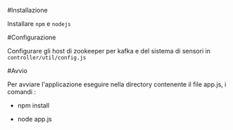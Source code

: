 
#Installazione

Installare `npm` e `nodejs`

#Configurazione

Configurare gli host di zookeeper per kafka e del sistema di sensori in `controller/util/config.js`

#Avvio

Per avviare l'applicazione eseguire nella directory contenente il file app.js, i comandi :

- npm install 

- node app.js

